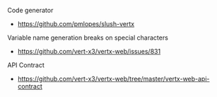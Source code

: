 Code generator

- https://github.com/pmlopes/slush-vertx

Variable name generation breaks on special characters

- https://github.com/vert-x3/vertx-web/issues/831

API Contract

- https://github.com/vert-x3/vertx-web/tree/master/vertx-web-api-contract

